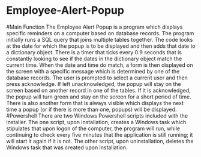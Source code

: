 # Employee-Alert-Popup
#Main Function
The Employee Alert Popup is a program which displays specific reminders on a computer based on database records. The program initially runs a SQL query that joins multiple tables together. The code looks at the date for which the popup is to be displayed and then adds that date to a dictionary object. There is a timer that ticks every 0.9 seconds that is constantly looking to see if the dates in the dictionary object match the current time. When the date and time do match, a form is then displayed on the screen with a specific message which is determined by one of the database records. The user is prompted to select a current user and then press acknowledge. If left unacknowledged, the popup will stay on the screen based on another record in one of the tables. If it is acknowledged, the popup will turn green and stay on the screen for a short period of time. There is also another form that is always visible which displays the next time a popup (or if there is more than one, popups) will be displayed.
#Powershell 
There are two Windows Powershell scripts included with the installer. The one script, upon installation, creates a Windows task which stipulates that upon logon of the computer, the program will run, while continuing to check every five minutes that the application is still running; it will start it again if it is not. The other script, upon uninstallation, deletes the Windows task that was created upon installation. 

